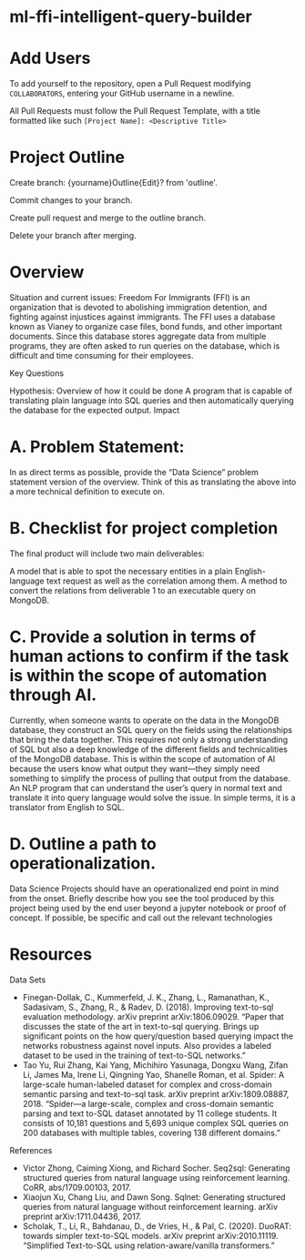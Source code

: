 # ml-ffi-intelligent-query-builder

# Add Users

To add yourself to the repository, open a Pull Request modifying `COLLABORATORS`, entering your GitHub username in a newline.

All Pull Requests must follow the Pull Request Template, with a title formatted like such `[Project Name]: <Descriptive Title>`

# Project Outline

Create branch: {yourname}Outline{Edit}? from 'outline'.

Commit changes to your branch.

Create pull request and merge to the outline branch.

Delete your branch after merging. 

# Overview

Situation and current issues:
Freedom For Immigrants (FFI) is an organization that is devoted to abolishing immigration detention, and fighting against injustices against immigrants. The FFI uses a database known as Vianey to organize case files, bond funds, and other important documents. Since this database stores aggregate data from multiple programs, they are often asked to run queries on the database, which is difficult and time consuming for their employees.

Key Questions

Hypothesis: Overview of how it could be done
A program that is capable of translating plain language into SQL queries and then automatically querying the database for the expected output.
Impact



# A. Problem Statement:
In as direct terms as possible, provide the “Data Science” problem statement version of the overview. Think of this as translating the above into a more technical definition to execute on.

# B. Checklist for project completion

The final product will include two main deliverables:

A model that is able to spot the necessary entities in a plain English-language text request as well as the correlation among them. 
A method to convert the relations from deliverable 1 to an executable query on MongoDB.

# C. Provide a solution in terms of human actions to confirm if the task is within the scope of automation through AI.

Currently, when someone wants to operate on the data in the MongoDB database, they construct an SQL query on the fields using the relationships that bring the data together. This requires not only a strong understanding of SQL but also a deep knowledge of the different fields and technicalities of the MongoDB database. This is within the scope of automation of AI because the users know what output they want—they simply need something to simplify the process of pulling that output from the database. An NLP program that can understand the user’s query in normal text and translate it into query language would solve the issue. In simple terms, it is a translator from English to SQL. 

# D. Outline a path to operationalization.
Data Science Projects should have an operationalized end point in mind from the onset. Briefly describe how you see the tool produced by this project being used by the end user beyond a jupyter notebook or proof of concept. If possible, be specific and call out the relevant technologies

# Resources
Data Sets
- Finegan-Dollak, C., Kummerfeld, J. K., Zhang, L., Ramanathan, K., Sadasivam, S., Zhang, R., & Radev, D. (2018). Improving text-to-sql evaluation methodology. arXiv preprint arXiv:1806.09029. “Paper that discusses the state of the art in text-to-sql querying. Brings up significant points on the how query/question based querying impact the networks robustness against novel inputs. Also provides a labeled dataset to be used in the training of text-to-SQL networks.”
- Tao Yu, Rui Zhang, Kai Yang, Michihiro Yasunaga, Dongxu Wang, Zifan Li, James Ma, Irene Li, Qingning Yao, Shanelle Roman, et al. Spider: A large-scale human-labeled dataset for complex and cross-domain semantic parsing and text-to-sql task. arXiv preprint arXiv:1809.08887, 2018. “Spider—a large-scale, complex and cross-domain semantic parsing and text to-SQL dataset annotated by 11 college students. It consists of 10,181 questions and 5,693 unique complex SQL queries on 200 databases with multiple tables, covering 138 different domains.”

References
- Victor Zhong, Caiming Xiong, and Richard Socher. Seq2sql: Generating structured queries from natural language using reinforcement learning. CoRR, abs/1709.00103, 2017.
- Xiaojun Xu, Chang Liu, and Dawn Song. Sqlnet: Generating structured queries from natural language without reinforcement learning. arXiv preprint arXiv:1711.04436, 2017.
- Scholak, T., Li, R., Bahdanau, D., de Vries, H., & Pal, C. (2020). DuoRAT: towards simpler text-to-SQL models. arXiv preprint arXiv:2010.11119. 
“Simplified Text-to-SQL using relation-aware/vanilla transformers.”

